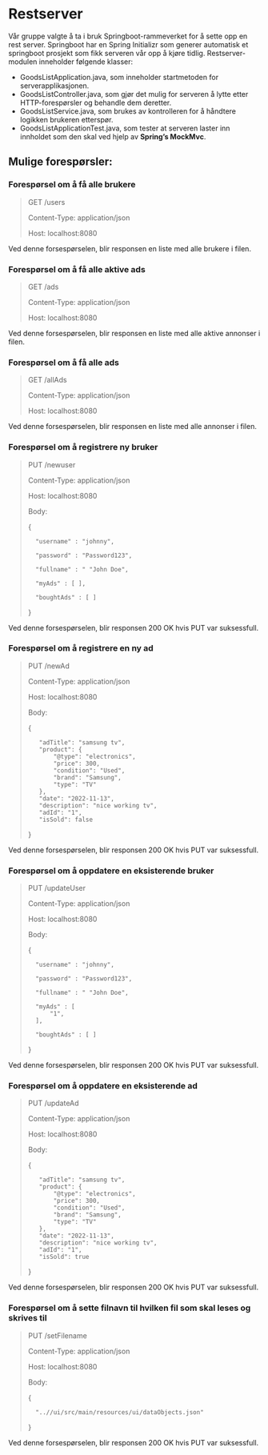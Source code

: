 # Restserver
Vår gruppe valgte å ta i bruk Springboot-rammeverket for å sette opp en rest server. Springboot har en Spring Initializr som generer automatisk et springboot prosjekt som fikk serveren vår opp å kjøre tidlig. Restserver-modulen inneholder følgende klasser:
 - GoodsListApplication.java, som inneholder startmetoden for serverapplikasjonen.
 - GoodsListController.java, som gjør det mulig for serveren å lytte etter HTTP-forespørsler og behandle dem deretter.
 - GoodsListService.java, som brukes av kontrolleren for å håndtere logikken brukeren etterspør.
 - GoodsListApplicationTest.java, som tester at serveren laster inn innholdet som den skal ved hjelp av **Spring’s MockMvc**.

 ## Mulige forespørsler:

 ### Forespørsel om å få alle brukere
 > GET /users
 > 
 > Content-Type: application/json
 >
 > Host: localhost:8080
  
  Ved denne forsespørselen, blir responsen en liste med alle brukere i filen.

### Forespørsel om å få alle aktive ads
> GET /ads
> 
> Content-Type: application/json
>
> Host: localhost:8080

Ved denne forsespørselen, blir responsen en liste med alle aktive annonser i filen. 

 ### Forespørsel om å få alle ads
 > GET /allAds
 > 
 > Content-Type: application/json
 >
 > Host: localhost:8080

Ved denne forsespørselen, blir responsen en liste med alle annonser i filen.

  ### Forespørsel om å registrere ny bruker
 > PUT /newuser
 > 
 > Content-Type: application/json
 >
 > Host: localhost:8080
 > 
 > Body: 
 >
 > {
>
>       "username" : "johnny",
>
>       "password" : "Password123",
>
>       "fullname" : " "John Doe",
>
>       "myAds" : [ ],
>
>       "boughtAds" : [ ]
>
> }
>
 
 Ved denne forsespørselen, blir responsen 200 OK hvis PUT var suksessfull. 

  ### Forespørsel om å registrere en ny ad
 > PUT /newAd
 > 
 > Content-Type: application/json
 >
 > Host: localhost:8080
 > 
 > Body: 
 >
 > {
>
>        "adTitle": "samsung tv",
>        "product": {
>            "@type": "electronics",
>            "price": 300,
>            "condition": "Used",
>            "brand": "Samsung",
>            "type": "TV"
>        },
>        "date": "2022-11-13",
>        "description": "nice working tv",
>        "adId": "1",
>        "isSold": false
>
> }
>
 
 Ved denne forsespørselen, blir responsen 200 OK hvis PUT var suksessfull. 

   ### Forespørsel om å oppdatere en eksisterende bruker
 > PUT /updateUser
 > 
 > Content-Type: application/json
 >
 > Host: localhost:8080
 > 
 > Body: 
 >
 > {
>
>       "username" : "johnny",
>
>       "password" : "Password123",
>
>       "fullname" : " "John Doe",
>
>       "myAds" : [ 
>           "1", 
>       ],
>
>       "boughtAds" : [ ]
>
> }
>
 
 Ved denne forsespørselen, blir responsen 200 OK hvis PUT var suksessfull. 

  ### Forespørsel om å oppdatere en eksisterende ad
 > PUT /updateAd
 > 
 > Content-Type: application/json
 >
 > Host: localhost:8080
 > 
 > Body: 
 >
 > {
>
>        "adTitle": "samsung tv",
>        "product": {
>            "@type": "electronics",
>            "price": 300,
>            "condition": "Used",
>            "brand": "Samsung",
>            "type": "TV"
>        },
>        "date": "2022-11-13",
>        "description": "nice working tv",
>        "adId": "1",
>        "isSold": true
>
> }
>
 
 Ved denne forsespørselen, blir responsen 200 OK hvis PUT var suksessfull. 

  ### Forespørsel om å sette filnavn til hvilken fil som skal leses og skrives til
 > PUT /setFilename
 > 
 > Content-Type: application/json
 >
 > Host: localhost:8080
 > 
 > Body: 
 >
 > {
>
>       "..//ui/src/main/resources/ui/dataObjects.json"
>
> }
>
 
 Ved denne forsespørselen, blir responsen 200 OK hvis PUT var suksessfull. 

